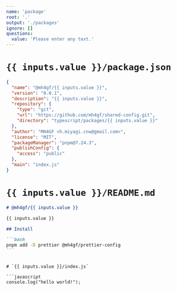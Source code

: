 ```yaml
---
name: 'package'
root: '.'
output: './packages'
ignore: []
questions:
  value: 'Please enter any text.'
---
```


# `{{ inputs.value }}/package.json`

```json
{
  "name": "@mh4gf/{{ inputs.value }}",
  "version": "0.0.1",
  "description": "{{ inputs.value }}",
  "repository": {
    "type": "git",
    "url": "https://github.com/mh4gf/shared-config.git",
    "directory": "typescript/packages/{{ inputs.value }}"
  },
  "author": "MH4GF <h.miyagi.cnw@gmail.com>",
  "license": "MIT",
  "packageManager": "pnpm@7.24.3",
  "publishConfig": {
    "access": "public"
  },
  "main": "index.js"
}
```

# `{{ inputs.value }}/README.md`

````markdown
# @mh4gf/{{ inputs.value }}

{{ inputs.value }}

## Install

```bash
pnpm add -D prettier @mh4gf/prettier-config
```
````

````

# `{{ inputs.value }}/index.js`

```javascript
console.log("hello world!");
````
